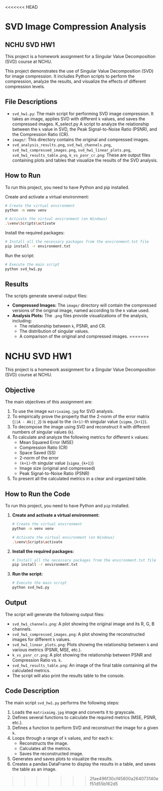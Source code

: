 <<<<<<< HEAD
# SVD Image Compression Analysis

## NCHU SVD HW1
This project is a homework assignment for a Singular Value Decomposition (SVD) course at NCHU.

This project demonstrates the use of Singular Value Decomposition (SVD) for image compression. It includes Python scripts to perform the compression, analyze the results, and visualize the effects of different compression levels.

## File Descriptions

- `svd_hw1.py`: The main script for performing SVD image compression. It takes an image, applies SVD with different `k` values, and saves the compressed images.
K_select.py A script to analyze the relationship between the `k` value in SVD, the Peak Signal-to-Noise Ratio (PSNR), and the Compression Ratio (CR).
- `image/`: This directory contains the original and compressed images.
- `svd_analysis_results.png`, `svd_hw1_channels.png`, `svd_hw1_compressed_images.png`, `svd_hw1_linear_plots.png`, `svd_hw1_results_table.png`, `k_vs_psnr_cr.png`: These are output files containing plots and tables that visualize the results of the SVD analysis.

## How to Run

To run this project, you need to have Python and pip installed.

Create and activate a virtual environment:

```bash
# Create the virtual environment
python -m venv venv

# Activate the virtual environment (on Windows)
.\venv\Scripts\activate
```

Install the required packages:

```bash
# Install all the necessary packages from the environment.txt file
pip install -r environment.txt
```

Run the script:

```bash
# Execute the main script
python svd_hw1.py
```

## Results

The scripts generate several output files:

-   **Compressed Images:** The `image/` directory will contain the compressed versions of the original image, named according to the `k` value used.
-   **Analysis Plots:** The `.png` files provide visualizations of the analysis, including:
    *   The relationship between `k`, PSNR, and CR.
    *   The distribution of singular values.
    *   A comparison of the original and compressed images.
=======
# NCHU SVD HW1

This project is a homework assignment for a Singular Value Decomposition (SVD) course at NCHU.

## Objective

The main objectives of this assignment are:

1.  To use the image `matrixaimg.jpg` for SVD analysis.
2.  To empirically prove the property that the 2-norm of the error matrix (`||A - Ak||_2`) is equal to the `(k+1)`-th singular value (`sigma_{k+1}`).
3.  To decompose the image using SVD and reconstruct it with different numbers of singular values (`k`).
4.  To calculate and analyze the following metrics for different `k` values:
    *   Mean Squared Error (MSE)
    *   Compression Ratio (CR)
    *   Space Saved (SS)
    *   2-norm of the error
    *   `(k+1)`-th singular value (`sigma_{k+1}`)
    *   Image size (original and compressed)
    *   Peak Signal-to-Noise Ratio (PSNR)
5.  To present all the calculated metrics in a clear and organized table.

## How to Run the Code

To run this project, you need to have Python and `pip` installed.

1.  **Create and activate a virtual environment:**
    ```bash
    # Create the virtual environment
    python -m venv venv

    # Activate the virtual environment (on Windows)
    .\venv\Scripts\activate
    ```

2.  **Install the required packages:**
    ```bash
    # Install all the necessary packages from the environment.txt file
    pip install -r environment.txt
    ```

3.  **Run the script:**
    ```bash
    # Execute the main script
    python svd_hw1.py
    ```

## Output

The script will generate the following output files:

*   `svd_hw1_channels.png`: A plot showing the original image and its R, G, B channels.
*   `svd_hw1_compressed_images.png`: A plot showing the reconstructed images for different `k` values.
*   `svd_hw1_linear_plots.png`: Plots showing the relationship between `k` and various metrics (PSNR, MSE, etc.).
*   `k_vs_psnr_cr.png`: A plot showing the relationship between PSNR and Compression Ratio vs. `k`.
*   `svd_hw1_results_table.png`: An image of the final table containing all the calculated metrics.
*   The script will also print the results table to the console.

## Code Description

The main script `svd_hw1.py` performs the following steps:

1.  Loads the `matrixaimg.jpg` image and converts it to grayscale.
2.  Defines several functions to calculate the required metrics (MSE, PSNR, etc.).
3.  Defines a function to perform SVD and reconstruct the image for a given `k`.
4.  Loops through a range of `k` values, and for each `k`:
    *   Reconstructs the image.
    *   Calculates all the metrics.
    *   Saves the reconstructed image.
5.  Generates and saves plots to visualize the results.
6.  Creates a pandas DataFrame to display the results in a table, and saves the table as an image.
>>>>>>> 2fae496f30cf45800a264073140ef51d55b162d5
